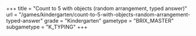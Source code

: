 +++
title = "Count to 5 with objects (random arrangement, typed answer)"
url = "/games/kindergarten/count-to-5-with-objects-random-arrangement-typed-answer"
grade = "Kindergarten"
gametype = "BRIX_MASTER"
subgametype = "K_TYPING"
+++